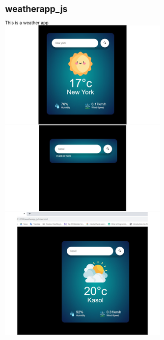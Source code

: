 # weatherapp_js
This is a weather app
![working of weather app ](images/weatherimg.jpg)
![working of weather app ](images/weatherimg2.jpg)
![working of weather app ](images/weatherimg3.jpg)




